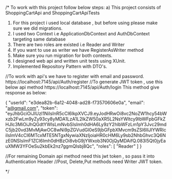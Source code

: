 /*
To work with this project follow below steps:
a) This project consists of ShoppingCartApi and ShoppingCartApiTests

1. For this project i used local database , but before using please make sure we did migrations.
2. I used two Context i.e ApplicationDbContext and AuthDbContext targeting same database 
3. There are two roles are existed i.e Reader and Writer
4. If you want to use as writer we have RegisterAsWriter method
4. Make sure you run migration for both contexts.
5. I designed web api and written unit tests using XUnit.
6. Implemented Repository Pattern with DTO's.

//To work with api's we have to register with email and password. 
https://localhost:7145/api/Auth/register
//To generate JWT token , use this below api method 
https://localhost:7145/api/Auth/login
This method give response as below: 

{
  "userId": "e3dea82b-6a12-4048-ad28-f73570606e0a",
  "email": "a@gmail.com",
  "token": "eyJhbGciOiJIUzI1NiIsInR5cCI6IkpXVCJ9.eyJodHRwOi8vc2NoZW1hcy54bWxzb2FwLm9yZy93cy8yMDA1LzA1L2lkZW50aXR5L2NsYWltcy9lbWFpbGFkZHJlc3MiOiJhQGdtYWlsLmNvbSIsImh0dHA6Ly9zY2hlbWFzLm1pY3Jvc29mdC5jb20vd3MvMjAwOC8wNi9pZGVudGl0eS9jbGFpbXMvcm9sZSI6IlJlYWRlciIsImV4cCI6MTcxMTE5NTgxNywiaXNzIjoiaHR0cHM6Ly9sb2NhbGhvc3Q6NzE0NSIsImF1ZCI6Imh0dHBzOi8vbG9jYWxob3N0OjQyMDAifQ.083l5Qt0jyEauXMW3YFOeSu2kbEk2nz7ggmQIsbj8Qc",
  "roles": [
    "Reader"
  ]
}

//For remaining Domain api method need this jwt token , so pass it into Authentication Header
//Post, Delete,Put methods need Writer JWT token. 


*/
